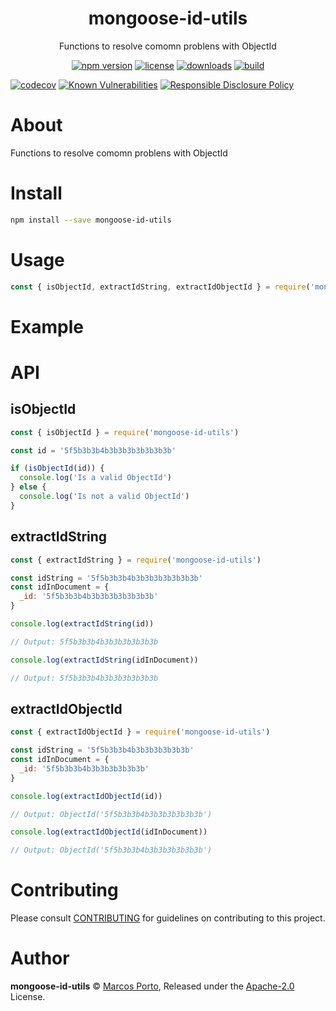 
<p align="center"><h1 align="center">
  mongoose-id-utils
</h1>

<p align="center">
  Functions to resolve comomn problens with ObjectId
</p>

<p align="center">
  <a href="https://www.npmjs.org/package/mongoose-id-utils"><img src="https://badgen.net/npm/v/mongoose-id-utils" alt="npm version"/></a>
  <a href="https://www.npmjs.org/package/mongoose-id-utils"><img src="https://badgen.net/npm/license/mongoose-id-utils" alt="license"/></a>
  <a href="https://www.npmjs.org/package/mongoose-id-utils"><img src="https://badgen.net/npm/dt/mongoose-id-utils" alt="downloads"/></a>
  <a href="https://github.com/maporto/mongoose-id-utils/actions?workflow=CI"><img src="https://github.com/maporto/mongoose-id-utils/workflows/CI/badge.svg" alt="build"/></a>
  
  <a href="https://codecov.io/gh/maporto/mongoose-id-utils"><img src="https://badgen.net/codecov/c/github/maporto/mongoose-id-utils?token=DOS32MRBW3" alt="codecov"/></a>
  <a href="https://snyk.io/test/github/maporto/mongoose-id-utils"><img src="https://snyk.io/test/github/maporto/mongoose-id-utils/badge.svg" alt="Known Vulnerabilities"/></a>
  <a href="./SECURITY.md"><img src="https://img.shields.io/badge/Security-Responsible%20Disclosure-yellow.svg" alt="Responsible Disclosure Policy" /></a>
</p>

# About

Functions to resolve comomn problens with ObjectId

# Install

```bash
npm install --save mongoose-id-utils
```

# Usage

```js
const { isObjectId, extractIdString, extractIdObjectId } = require('mongoose-id-utils')
```

# Example

# API

## isObjectId
```js
const { isObjectId } = require('mongoose-id-utils')

const id = '5f5b3b3b4b3b3b3b3b3b3b3b'

if (isObjectId(id)) {
  console.log('Is a valid ObjectId')
} else {
  console.log('Is not a valid ObjectId')
}
```

## extractIdString
```js
const { extractIdString } = require('mongoose-id-utils')

const idString = '5f5b3b3b4b3b3b3b3b3b3b3b'
const idInDocument = {
  _id: '5f5b3b3b4b3b3b3b3b3b3b3b'
}

console.log(extractIdString(id))

// Output: 5f5b3b3b4b3b3b3b3b3b3b

console.log(extractIdString(idInDocument))

// Output: 5f5b3b3b4b3b3b3b3b3b3b
```

## extractIdObjectId
```js
const { extractIdObjectId } = require('mongoose-id-utils')

const idString = '5f5b3b3b4b3b3b3b3b3b3b'
const idInDocument = {
  _id: '5f5b3b3b4b3b3b3b3b3b3b'
}

console.log(extractIdObjectId(id))

// Output: ObjectId('5f5b3b3b4b3b3b3b3b3b3b')

console.log(extractIdObjectId(idInDocument))

// Output: ObjectId('5f5b3b3b4b3b3b3b3b3b3b')
```

# Contributing

Please consult [CONTRIBUTING](./CONTRIBUTING.md) for guidelines on contributing to this project.

# Author

**mongoose-id-utils** © [Marcos Porto](https://github.com/maporto), Released under the [Apache-2.0](./LICENSE) License.
